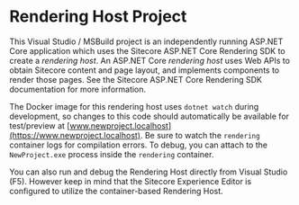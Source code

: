 # Rendering Host Project

This Visual Studio / MSBuild project is an independently running ASP.NET Core
application which uses the Sitecore ASP.NET Core Rendering SDK to create a
*rendering host*. An ASP.NET Core *rendering host* uses Web APIs to obtain
Sitecore content and page layout, and implements components to render
those pages. See the Sitecore ASP.NET Core Rendering SDK documentation for more information.

The Docker image for this rendering host uses `dotnet watch` during
development, so changes to this code should automatically be available for
test/preview at [www.newproject.localhost](https://www.newproject.localhost).
Be sure to watch the `rendering` container logs for compilation errors. To debug, you
can attach to the `NewProject.exe` process inside the `rendering` container.

You can also run and debug the Rendering Host directly from Visual Studio (F5). However
keep in mind that the Sitecore Experience Editor is configured to utilize the
container-based Rendering Host.
